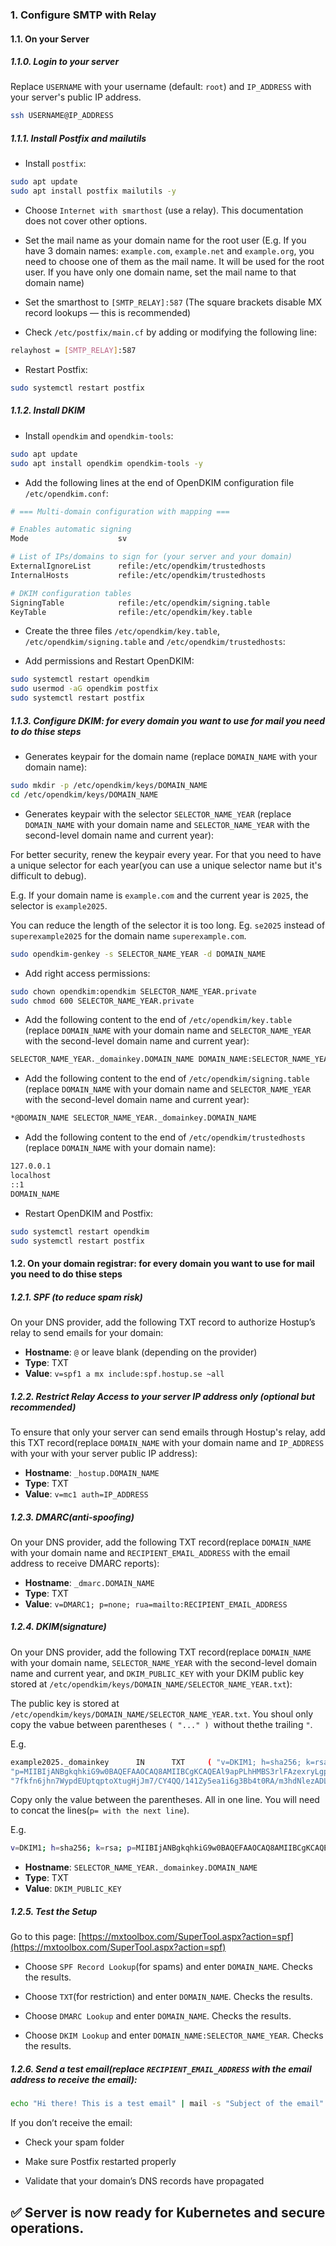 ### 1. Configure SMTP with Relay

#### 1.1. On your Server

##### 1.1.0. Login to your server

Replace `USERNAME` with your username (default: `root`) and `IP_ADDRESS` with your server's public IP address.

```bash
ssh USERNAME@IP_ADDRESS
```

##### 1.1.1. Install Postfix and mailutils

- Install `postfix`:

```bash
sudo apt update
sudo apt install postfix mailutils -y
```

- Choose `Internet with smarthost` (use a relay). This documentation does not cover other options.

- Set the mail name as your domain name for the root user (E.g. If you have 3 domain names: `example.com`, `example.net` and `example.org`, you need to choose one of them as the mail name. It will be used for the root user. If you have only one domain name, set the mail name to that domain name)

- Set the smarthost to `[SMTP_RELAY]:587` (The square brackets disable MX record lookups — this is recommended)

- Check `/etc/postfix/main.cf` by adding or modifying the following line:

```bash
relayhost = [SMTP_RELAY]:587
```

- Restart Postfix:

```bash bash
sudo systemctl restart postfix
```

##### 1.1.2. Install DKIM

- Install `opendkim` and `opendkim-tools`:

```bash
sudo apt update
sudo apt install opendkim opendkim-tools -y
```

- Add the following lines at the end of OpenDKIM configuration file `/etc/opendkim.conf`:

```bash
# === Multi-domain configuration with mapping ===

# Enables automatic signing
Mode                    sv

# List of IPs/domains to sign for (your server and your domain)
ExternalIgnoreList      refile:/etc/opendkim/trustedhosts
InternalHosts           refile:/etc/opendkim/trustedhosts

# DKIM configuration tables
SigningTable            refile:/etc/opendkim/signing.table
KeyTable                refile:/etc/opendkim/key.table
```

- Create the three files `/etc/opendkim/key.table`, `/etc/opendkim/signing.table` and `/etc/opendkim/trustedhosts`:

- Add permissions and Restart OpenDKIM:

```bash
sudo systemctl restart opendkim
sudo usermod -aG opendkim postfix
sudo systemctl restart postfix
```

##### 1.1.3. Configure DKIM: for every domain you want to use for mail you need to do thise steps

- Generates keypair for the domain name (replace `DOMAIN_NAME` with your domain name):

```bash
sudo mkdir -p /etc/opendkim/keys/DOMAIN_NAME
cd /etc/opendkim/keys/DOMAIN_NAME
```

- Generates keypair with the selector `SELECTOR_NAME_YEAR` (replace `DOMAIN_NAME` with your domain name and `SELECTOR_NAME_YEAR` with the second-level domain name and current year):

For better security, renew the keypair every year. For that you need to have a unique selector for each year(you can use a unique selector name but it's difficult to debug).

E.g. If your domain name is `example.com` and the current year is `2025`, the selector is `example2025`.

You can reduce the length of the selector it is too long. Eg. `se2025` instead of `superexample2025` for the domain name `superexample.com`.

```bash
sudo opendkim-genkey -s SELECTOR_NAME_YEAR -d DOMAIN_NAME
```

- Add right access permissions:

```bash
sudo chown opendkim:opendkim SELECTOR_NAME_YEAR.private
sudo chmod 600 SELECTOR_NAME_YEAR.private
```

- Add the following content to the end of `/etc/opendkim/key.table` (replace `DOMAIN_NAME` with your domain name and `SELECTOR_NAME_YEAR` with the second-level domain name and current year):

```bash
SELECTOR_NAME_YEAR._domainkey.DOMAIN_NAME DOMAIN_NAME:SELECTOR_NAME_YEAR:/etc/opendkim/keys/DOMAIN_NAME/SELECTOR_NAME_YEAR.private
```

- Add the following content to the end of `/etc/opendkim/signing.table` (replace `DOMAIN_NAME` with your domain name and `SELECTOR_NAME_YEAR` with the second-level domain name and current year):

```bash
*@DOMAIN_NAME SELECTOR_NAME_YEAR._domainkey.DOMAIN_NAME
```

- Add the following content to the end of `/etc/opendkim/trustedhosts` (replace `DOMAIN_NAME` with your domain name):

```bash
127.0.0.1
localhost
::1
DOMAIN_NAME
```

- Restart OpenDKIM and Postfix:

```bash
sudo systemctl restart opendkim
sudo systemctl restart postfix
```

#### 1.2. On your domain registrar: for every domain you want to use for mail you need to do thise steps

##### 1.2.1. SPF (to reduce spam risk)

On your DNS provider, add the following TXT record to authorize Hostup’s relay to send emails for your domain:

- **Hostname**: `@` or leave blank (depending on the provider)
- **Type**: TXT
- **Value**: `v=spf1 a mx include:spf.hostup.se ~all`

##### 1.2.2. Restrict Relay Access to your server IP address only (optional but recommended)

To ensure that only your server can send emails through Hostup's relay, add this TXT record(replace `DOMAIN_NAME` with your domain name and `IP_ADDRESS` with your with your server public IP address):

- **Hostname**: `_hostup.DOMAIN_NAME`
- **Type**: TXT
- **Value**: `v=mc1 auth=IP_ADDRESS`

##### 1.2.3. DMARC(anti-spoofing)

On your DNS provider, add the following TXT record(replace `DOMAIN_NAME` with your domain name and `RECIPIENT_EMAIL_ADDRESS` with the email address to receive DMARC reports):

- **Hostname**: `_dmarc.DOMAIN_NAME`
- **Type**: TXT
- **Value**: `v=DMARC1; p=none; rua=mailto:RECIPIENT_EMAIL_ADDRESS`

##### 1.2.4. DKIM(signature)

On your DNS provider, add the following TXT record(replace `DOMAIN_NAME` with your domain name, `SELECTOR_NAME_YEAR` with the second-level domain name and current year, and `DKIM_PUBLIC_KEY` with your DKIM public key stored at `/etc/opendkim/keys/DOMAIN_NAME/SELECTOR_NAME_YEAR.txt`):

The public key is stored at `/etc/opendkim/keys/DOMAIN_NAME/SELECTOR_NAME_YEAR.txt`. You shoul only copy the vabue between parentheses `( "..." ) `without thethe trailing `"`.

E.g.

```bash
example2025._domainkey      IN      TXT     ( "v=DKIM1; h=sha256; k=rsa; "
"p=MIIBIjANBgkqhkiG9w0BAQEFAAOCAQ8AMIIBCgKCAQEAl9apPLhHMBS3rlFAzexryLgpQeeEsiimElndVmrI1Ti6osm7+lYlXQHF3buSqFfzXu3WxdtzZk3EmQUOe2qiw0fPQnwOvN+lJLUZXv6kh1bxG5/9A18nApRM6enJUi4Q5qJCzI+HeuKoHTMuaWuGxRN17Lh7un2XeKxqPVL+Y9rp+gysloK0uW22yRGby9/3oMD7Xo8f/7dCvR"
"7fkfn6jhn7WypdEUptqptoXtugHjJm7/CY4QQ/141Zy5ea1i6g3Bb4t0RA/m3hdNlezADLL0pqhhMuYivE2Eok8wuFaM52sEJCYaIKa9rcVMm//AR1TSPWAkpoxPwmNRSjuRZ5dQIDAQAB" )  ; ----- DKIM key example2025 for example.com
```

Copy only the value between the parentheses. All in one line. You will need to concat the lines(`p= with the next line`).

E.g.

```bash
v=DKIM1; h=sha256; k=rsa; p=MIIBIjANBgkqhkiG9w0BAQEFAAOCAQ8AMIIBCgKCAQEAl9apPLhHMBS3rlFAzexryLgpQeeEsiimElndVmrI1Ti6osm7+lYlXQHF3buSqFfzXu3WxdtzZk3EmQUOe2qiw0fPQnwOvN+lJLUZXv6kh1bxG5/9A18nApRM6enJUi4Q5qJCzI+HeuKoHTMuaWuGxRN17Lh7un2XeKxqPVL+Y9rp+gysloK0uW22yRGby9/3oMD7Xo8f/7dCvR7fkfn6jhn7WypdEUptqptoXtugHjJm7/CY4QQ/141Zy5ea1i6g3Bb4t0RA/m3hdNlezADLL0pqhhMuYivE2Eok8wuFaM52sEJCYaIKa9rcVMm//AR1TSPWAkpoxPwmNRSjuRZ5dQIDAQAB
```

- **Hostname**: `SELECTOR_NAME_YEAR._domainkey.DOMAIN_NAME`
- **Type**: TXT
- **Value**: `DKIM_PUBLIC_KEY`

##### 1.2.5. Test the Setup

Go to this page: [https://mxtoolbox.com/SuperTool.aspx?action=spf](https://mxtoolbox.com/SuperTool.aspx?action=spf)

- Choose `SPF Record Lookup`(for spams) and enter `DOMAIN_NAME`. Checks the results.

- Choose `TXT`(for restriction) and enter `DOMAIN_NAME`. Checks the results.

- Choose `DMARC Lookup` and enter `DOMAIN_NAME`. Checks the results.

- Choose `DKIM Lookup` and enter `DOMAIN_NAME:SELECTOR_NAME_YEAR`. Checks the results.

##### 1.2.6. Send a test email(replace `RECIPIENT_EMAIL_ADDRESS` with the email address to receive the email):

```bash
echo "Hi there! This is a test email" | mail -s "Subject of the email" RECIPIENT_EMAIL_ADDRESS
```

If you don’t receive the email:

- Check your spam folder

- Make sure Postfix restarted properly

- Validate that your domain’s DNS records have propagated

## ✅ Server is now ready for Kubernetes and secure operations.
